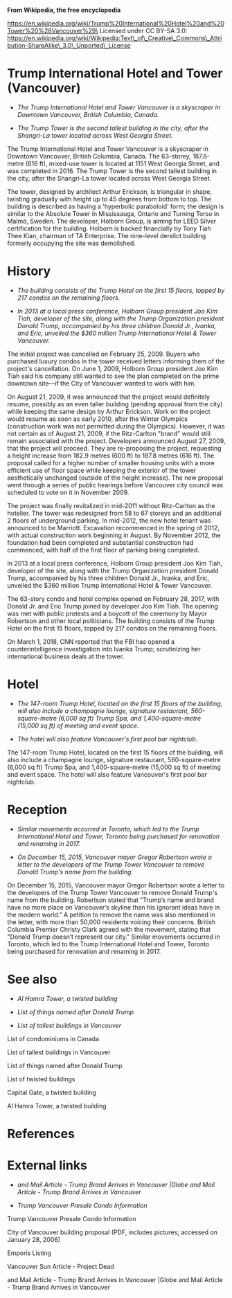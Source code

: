 **From Wikipedia, the free encyclopedia**

https://en.wikipedia.org/wiki/Trump%20International%20Hotel%20and%20Tower%20%28Vancouver%29\
Licensed under CC BY-SA 3.0:\
https://en.wikipedia.org/wiki/Wikipedia:Text\_of\_Creative\_Commons\_Attribution-ShareAlike\_3.0\_Unported\_License

Trump International Hotel and Tower (Vancouver)
===============================================

-   *The Trump International Hotel and Tower Vancouver is a skyscraper
    in Downtown Vancouver, British Columbia, Canada.*

-   *The Trump Tower is the second tallest building in the city, after
    the Shangri-La tower located across West Georgia Street.*

The Trump International Hotel and Tower Vancouver is a skyscraper in
Downtown Vancouver, British Columbia, Canada. The 63-storey, 187.8-metre
(616 ft), mixed-use tower is located at 1151 West Georgia Street, and
was completed in 2016. The Trump Tower is the second tallest building in
the city, after the Shangri-La tower located across West Georgia Street.

The tower, designed by architect Arthur Erickson, is triangular in
shape, twisting gradually with height up to 45 degrees from bottom to
top. The building is described as having a 'hyperbolic paraboloid' form;
the design is similar to the Absolute Tower in Mississauga, Ontario and
Turning Torso in Malmö, Sweden. The developer, Holborn Group, is aiming
for LEED Silver certification for the building. Holborn is backed
financially by Tony Tiah Thee Kian, chairman of TA Enterprise. The
nine-level derelict building formerly occupying the site was demolished.

History
=======

-   *The building consists of the Trump Hotel on the first 15 floors,
    topped by 217 condos on the remaining floors.*

-   *In 2013 at a local press conference, Holborn Group president Joo
    Kim Tiah, developer of the site, along with the Trump Organization
    president Donald Trump, accompanied by his three children Donald
    Jr., Ivanka, and Eric, unveiled the \$360 million Trump
    International Hotel & Tower Vancouver.*

The initial project was cancelled on February 25, 2009. Buyers who
purchased luxury condos in the tower received letters informing them of
the project's cancellation. On June 1, 2009, Holborn Group president Joo
Kim Tiah said his company still wanted to see the plan completed on the
prime downtown site—if the City of Vancouver wanted to work with him.

On August 21, 2009, it was announced that the project would definitely
resume, possibly as an even taller building (pending approval from the
city) while keeping the same design by Arthur Erickson. Work on the
project would resume as soon as early 2010, after the Winter Olympics
(construction work was not permitted during the Olympics). However, it
was not certain as of August 21, 2009, if the Ritz-Carlton "brand" would
still remain associated with the project. Developers announced August
27, 2009, that the project will proceed. They are re-proposing the
project, requesting a height increase from 182.9 metres (600 ft) to
187.8 metres (616 ft). The proposal called for a higher number of
smaller housing units with a more efficient use of floor space while
keeping the exterior of the tower aesthetically unchanged (outside of
the height increase). The new proposal went through a series of public
hearings before Vancouver city council was scheduled to vote on it in
November 2009.

The project was finally revitalized in mid-2011 without Ritz-Carlton as
the hotelier. The tower was redesigned from 58 to 67 storeys and an
additional 2 floors of underground parking. In mid-2012, the new hotel
tenant was announced to be Marriott. Excavation recommenced in the
spring of 2012, with actual construction work beginning in August. By
November 2012, the foundation had been completed and substantial
construction had commenced, with half of the first floor of parking
being completed.

In 2013 at a local press conference, Holborn Group president Joo Kim
Tiah, developer of the site, along with the Trump Organization president
Donald Trump, accompanied by his three children Donald Jr., Ivanka, and
Eric, unveiled the \$360 million Trump International Hotel & Tower
Vancouver.

The 63-story condo and hotel complex opened on February 28, 2017, with
Donald Jr. and Eric Trump joined by developer Joo Kim Tiah. The opening
was met with public protests and a boycott of the ceremony by Mayor
Robertson and other local politicians. The building consists of the
Trump Hotel on the first 15 floors, topped by 217 condos on the
remaining floors.

On March 1, 2018, CNN reported that the FBI has opened a
counterintelligence investigation into Ivanka Trump; scrutinizing her
international business deals at the tower.

Hotel
=====

-   *The 147-room Trump Hotel, located on the first 15 floors of the
    building, will also include a champagne lounge, signature
    restaurant, 560-square-metre (6,000 sq ft) Trump Spa, and
    1,400-square-metre (15,000 sq ft) of meeting and event space.*

-   *The hotel will also feature Vancouver's first pool bar nightclub.*

The 147-room Trump Hotel, located on the first 15 floors of the
building, will also include a champagne lounge, signature restaurant,
560-square-metre (6,000 sq ft) Trump Spa, and 1,400-square-metre
(15,000 sq ft) of meeting and event space. The hotel will also feature
Vancouver's first pool bar nightclub.

Reception
=========

-   *Similar movements occurred in Toronto, which led to the Trump
    International Hotel and Tower, Toronto being purchased for
    renovation and renaming in 2017.*

-   *On December 15, 2015, Vancouver mayor Gregor Robertson wrote a
    letter to the developers of the Trump Tower Vancouver to remove
    Donald Trump's name from the building.*

On December 15, 2015, Vancouver mayor Gregor Robertson wrote a letter to
the developers of the Trump Tower Vancouver to remove Donald Trump's
name from the building. Robertson stated that "Trump’s name and brand
have no more place on Vancouver’s skyline than his ignorant ideas have
in the modern world." A petition to remove the name was also mentioned
in the letter, with more than 50,000 residents voicing their concerns.
British Columbia Premier Christy Clark agreed with the movement, stating
that "Donald Trump doesn’t represent our city." Similar movements
occurred in Toronto, which led to the Trump International Hotel and
Tower, Toronto being purchased for renovation and renaming in 2017.

See also
========

-   *Al Hamra Tower, a twisted building*

-   *List of things named after Donald Trump*

-   *List of tallest buildings in Vancouver*

List of condominiums in Canada

List of tallest buildings in Vancouver

List of things named after Donald Trump

List of twisted buildings

Capital Gate, a twisted building

Al Hamra Tower, a twisted building

References
==========

External links
==============

-   *and Mail Article - Trump Brand Arrives in Vancouver |Globe and Mail
    Article - Trump Brand Arrives in Vancouver*

-   *Trump Vancouver Presale Condo Information*

Trump Vancouver Presale Condo Information

City of Vancouver building proposal (PDF, includes pictures; accessed on
January 28, 2006)

Emporis Listing

Vancouver Sun Article - Project Dead

and Mail Article - Trump Brand Arrives in Vancouver |Globe and Mail
Article - Trump Brand Arrives in Vancouver
